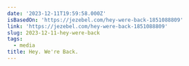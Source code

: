 ```yaml
---
date: '2023-12-11T19:59:58.000Z'
isBasedOn: 'https://jezebel.com/hey-were-back-1851088809'
link: 'https://jezebel.com/hey-were-back-1851088809'
slug: 2023-12-11-hey-were-back
tags:
  - media
title: Hey. We're Back.
---
```


